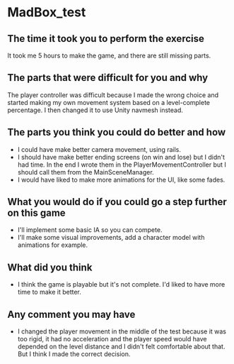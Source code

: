 # MadBox_test

## The time it took you to perform the exercise
It took me 5 hours to make the game, and there are still missing parts.

## The parts that were difficult for you and why
The player controller was difficult because I made the wrong choice and started making my own movement system based on a level-complete percentage. I then changed it to use Unity navmesh instead.

## The parts you think you could do better and how
- I could have make better camera movement, using rails.
- I should have make better ending screens (on win and lose) but I didn't had time. In the end I wrote them in the PlayerMovementController but I should call them from the MainSceneManager.
- I would have liked to make more animations for the UI, like some fades.

## What you would do if you could go a step further on this game
- I'll implement some basic IA so you can compete.
- I'll make some visual improvements, add a character model with animations for example.

## What did you think
- I think the game is playable but it's not complete. I'd liked to have more time to make it better.

## Any comment you may have
- I changed the player movement in the middle of the test because it was too rigid, it had no acceleration and the player speed would have depended on the level distance and I didn't felt comfortable about that. But I think I made the correct decision.